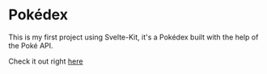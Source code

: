 # Pokédex

This is my first project using Svelte-Kit, it's a Pokédex built with the help of the Poké API. 

Check it out right [here](http://pokedex-lfrauenheim.vercel.app/)